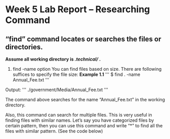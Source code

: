 # Week 5 Lab Report – Researching Command

## **“find”** command locates or searches the files or directories.

**Assume all working directory is *.technical/* .**
1. find -name option
You can find files based on size. There are following suffices to specify the file size:
**Example 1.1**
'''
$ find . -name Annual_Fee.txt
'''

Output:
'''
./government/Media/Annual_Fee.txt
'''

The command above searches for the name “Annual_Fee.txt” in the working directory.

Also, this command can search for multiple files. This is very useful in finding files with similar names. Let’s say you have categorized files by certain pattern, then you can use this command and write “*” to find all the files with similar pattern. (See the code below)
